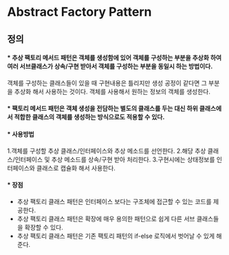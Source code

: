 # Abstract Factory Pattern

## 정의

#### * 추상 팩토리 메서드 패턴은 객체를 생성함에 있어 객체를 구성하는 부분을 추상화 하여 여러 서브클래스가 상속/구현 받아서 객체를 구성하는 부분을 동일시 하는 방법이다.

객체를 구성하는 클래스들이 있을 때 구현내용은 틀리지만 생성 공정이 같다면 그 부분을 추상화 해서 사용하는 것이다.
객체를 사용해서 원하는 정보의 객체를 생성한다. 


#### * 팩토리 메서드 패턴은 객체 생성을 전담하는 별도의 클래스를 두는 대신 하위 클래스에서 적합한 클래스의 객체를 생성하는 방식으로도 적용할 수 있다.


#### * 사용방법
1.객체를 구성할 추상 클래스/인터페이스와 추상 메소드를 선언한다.
2.해당 추상 클래스/인터페이스 및 추상 메소드를 상속/구현 받아 처리한다.
3.구현시에는 상태정보를 인터페이스와 클래스로 캡슐화 해서 사용한다.


#### * 장점
* 추상 팩토리 클래스 패턴은 인터페이스 보다는 구조체에 접근할 수 있는 코드를 제공한다.
* 추상 팩토리 클래스 패턴은 확장에 매우 용의한 패턴으로 쉽게 다른 서브 클래스들을 확장할 수 있다.
* 추상 팩토리 클래스 패턴은 기존 팩토리 패턴의 if-else 로직에서 벗어날 수 있게 해준다.

